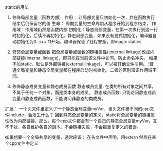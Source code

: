 static的用法

1. 修饰局部变量（函数内部）
  作用：  让局部变量只初始化一次，并在函数执行结束后仍保留它的值
  生命：  周期变量的生命周期从程序开始到程序结束，
  作用域：作用域仍然是函数内部
  初始化：静态局部变量，在第一次执行到这一行时初始化，后续不再初始化。静态局部变量，如果没有显式初始化，编译器自动初始化为0.
  c++ 11开始，编译器保证了线程安全，即magic statics

2. 修饰全局变量或函数
把全局变量或函数的链接属性(external linkage)改成内部链接(internal linkage)，即只能在当前源文件中访问，防止命名冲突。
如果不加static，默认是外部链接(external linkage)，可以被其他文件引用。
!普通全局变量和静态全局变量都在程序启动时初始化，二者的区别知识作用域不同。

3. 修饰静态成员变量和静态成员函数
静态成员变量: 在类的所有对象之间共享，不属于任何一个对象，而是类本身的成员。
静态成员函数: 只能访问静态成员变量和静态成员函数，不能访问非静态的类成员。


扩展：
一个头文件里定义了一个静态全局变量myVar，该头文件被不同的cpp文件include，会发生什么？
回到静态全局变量的定义，static将全局变量的链接属性改为内部链接，那么，每个cpp文件都会有一个自己的静态全局变量myVar，互不干扰，各自维护各自的副本。不会链接失败，不会报重复定义的错误。

如果想要一个全局共享的变量，通常应该：
在头文件中声明，用extern
然后在某个cpp文件中定义
